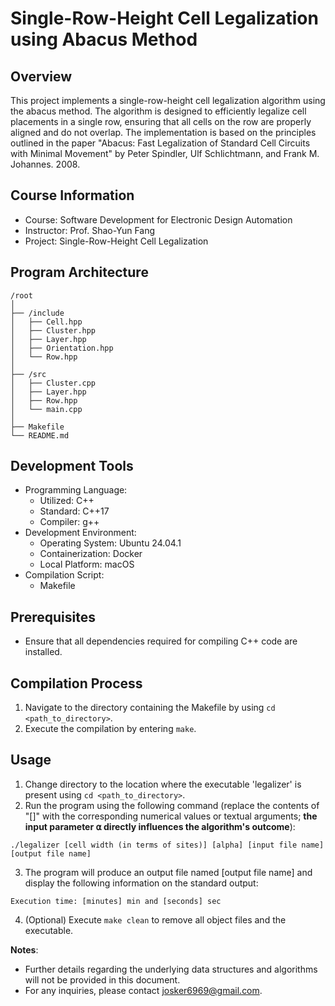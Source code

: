 # Single-Row-Height Cell Legalization using Abacus Method

## Overview

This project implements a single-row-height cell legalization algorithm using the abacus method. The algorithm is designed to efficiently legalize cell placements in a single row, ensuring that all cells on the row are properly aligned and do not overlap. The implementation is based on the principles outlined in the paper "Abacus: Fast Legalization of Standard Cell Circuits with Minimal Movement" by Peter Spindler, Ulf Schlichtmann, and Frank M. Johannes. 2008.

## Course Information

- Course: Software Development for Electronic Design Automation
- Instructor: Prof. Shao-Yun Fang
- Project: Single-Row-Height Cell Legalization

## Program Architecture

```
/root
│
├── /include
│   ├── Cell.hpp
│   ├── Cluster.hpp
│   ├── Layer.hpp
│   ├── Orientation.hpp
│   └── Row.hpp
│
├── /src
│   ├── Cluster.cpp
│   ├── Layer.hpp
│   ├── Row.hpp
│   └── main.cpp
│
├── Makefile
└── README.md
```

## Development Tools

- Programming Language:
  - Utilized: C++
  - Standard: C++17
  - Compiler: g++
- Development Environment:
  - Operating System: Ubuntu 24.04.1
  - Containerization: Docker
  - Local Platform: macOS
- Compilation Script:
  - Makefile

## Prerequisites

- Ensure that all dependencies required for compiling C++ code are installed.

## Compilation Process

1. Navigate to the directory containing the Makefile by using `cd <path_to_directory>`.
2. Execute the compilation by entering `make`.

## Usage

1. Change directory to the location where the executable 'legalizer' is present using `cd <path_to_directory>`.
2. Run the program using the following command (replace the contents of "[]" with the corresponding numerical values or textual arguments; **the input parameter ⍺ directly influences the algorithm's outcome**):

```
./legalizer [cell width (in terms of sites)] [alpha] [input file name] [output file name]
```

3. The program will produce an output file named [output file name] and display the following information on the standard output:

```
Execution time: [minutes] min and [seconds] sec
```

4. (Optional) Execute `make clean` to remove all object files and the executable.

**Notes**:

- Further details regarding the underlying data structures and algorithms will not be provided in this document.
- For any inquiries, please contact josker6969@gmail.com.

